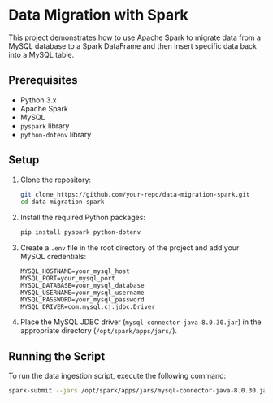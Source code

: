 # Data Migration with Spark

This project demonstrates how to use Apache Spark to migrate data from a MySQL database to a Spark DataFrame and then insert specific data back into a MySQL table.

## Prerequisites

- Python 3.x
- Apache Spark
- MySQL
- `pyspark` library
- `python-dotenv` library

## Setup

1. Clone the repository:
    ```sh
    git clone https://github.com/your-repo/data-migration-spark.git
    cd data-migration-spark
    ```

2. Install the required Python packages:
    ```sh
    pip install pyspark python-dotenv
    ```

3. Create a `.env` file in the root directory of the project and add your MySQL credentials:
    ```env
    MYSQL_HOSTNAME=your_mysql_host
    MYSQL_PORT=your_mysql_port
    MYSQL_DATABASE=your_mysql_database
    MYSQL_USERNAME=your_mysql_username
    MYSQL_PASSWORD=your_mysql_password
    MYSQL_DRIVER=com.mysql.cj.jdbc.Driver
    ```

4. Place the MySQL JDBC driver (`mysql-connector-java-8.0.30.jar`) in the appropriate directory (`/opt/spark/apps/jars/`).

## Running the Script

To run the data ingestion script, execute the following command:
```sh
spark-submit --jars /opt/spark/apps/jars/mysql-connector-java-8.0.30.jar /path/to/DataIngestion.py